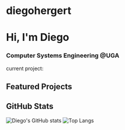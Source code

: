 # diegohergert

# Hi, I'm Diego
### Computer Systems Engineering @UGA

current project: 

## Featured Projects

## GitHub Stats
![Diego's GitHub stats](https://github-readme-stats.vercel.app/api?username=diegohergert&show_icons=true&theme=radical&v=)
![Top Langs](https://github-readme-stats.vercel.app/api/top-langs/?username=diegohergert&layout=compact)
        
